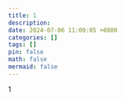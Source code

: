 ```yaml
---
title: 1
description: 
date: 2024-07-06 11:09:05 +0800
categories: []
tags: []
pin: false
math: false
mermaid: false
---
```

1